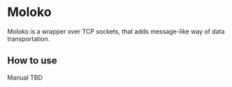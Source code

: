 # Moloko

Moloko is a wrapper over TCP sockets, that adds message-like way of data transportation.

## How to use

Manual TBD
